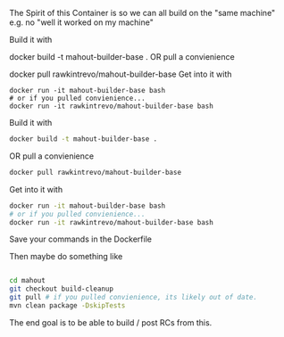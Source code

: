 The Spirit of this Container is so we can all build on the "same machine" e.g. no "well it worked on my machine"


Build it with

docker build -t mahout-builder-base .
OR pull a convienience

docker pull rawkintrevo/mahout-builder-base
Get into it with

```
docker run -it mahout-builder-base bash
# or if you pulled convienience...
docker run -it rawkintrevo/mahout-builder-base bash 
```
Build it with 

```bash
docker build -t mahout-builder-base .
```
OR pull a convienience

```bash
docker pull rawkintrevo/mahout-builder-base
```
Get into it with

```bash
docker run -it mahout-builder-base bash
# or if you pulled convienience...
docker run -it rawkintrevo/mahout-builder-base bash 
```


Save your commands in the Dockerfile

Then maybe do something like



```bash

cd mahout 
git checkout build-cleanup
git pull # if you pulled convienience, its likely out of date.
mvn clean package -DskipTests
```

The end goal is to be able to build / post RCs from this.

